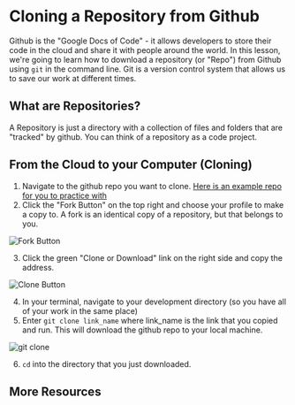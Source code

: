 # Cloning a Repository from Github
Github is the "Google Docs of Code" - it allows developers to store their code in the cloud and share it with people around the world. In this lesson, we're going to learn how to download a repository (or "Repo") from Github using `git` in the command line. Git is a version control system that allows us to save our work at different times.

## What are Repositories?
A Repository is just a directory with a collection of files and folders that are "tracked" by github. You can think of a repository as a code project.

## From the Cloud to your Computer (Cloning)
1. Navigate to the github repo you want to clone. [Here is an example repo for you to practice with](https://github.com/upperlinecode/command-line-refrigerator-lab)
2. Click the "Fork Button" on the top right and choose your profile to make a copy to. A fork is an identical copy of a repository, but that belongs to you.

![Fork Button](https://s3.amazonaws.com/upperline/curriculum-assets/command-line/8+fork+button.gif)

3. Click the green "Clone or Download" link on the right side and copy the address.

![Clone Button](https://s3.amazonaws.com/upperline/curriculum-assets/command-line/9-clone-button.gif)

4. In your terminal, navigate to your development directory (so you have all of your work in the same place)
5. Enter `git clone link_name` where link_name is the link that you copied and run. This will download the github repo to your local machine.

![git clone](https://s3.amazonaws.com/upperline/curriculum-assets/command-line/9.git-clone.gif)

6. `cd` into the directory that you just downloaded.

## More Resources
